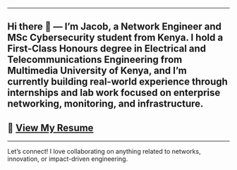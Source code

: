 
---

Hi there 👋 — I’m Jacob, a Network Engineer and MSc Cybersecurity student from Kenya. I hold a First-Class Honours degree in Electrical and Telecommunications Engineering from Multimedia University of Kenya, and I’m currently building real-world experience through internships and lab work focused on enterprise networking, monitoring, and infrastructure.
---

## 📄 [View My Resume](/assets/JACOB_OMONDI_RESUME.pdf)

---

Let’s connect! I love collaborating on anything related to networks, innovation, or impact-driven engineering.
